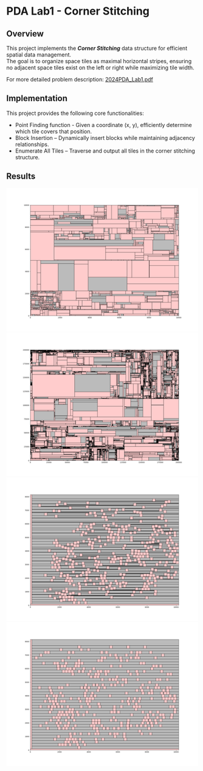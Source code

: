 # PDA Lab1 - Corner Stitching

## Overview
This project implements the ***Corner Stitching*** data structure for efficient spatial data management. <br>
The goal is to organize space tiles as maximal horizontal stripes, ensuring no adjacent space tiles exist on the left or right while maximizing tile width.

For more detailed problem description: [2024PDA_Lab1.pdf](2024PDA_Lab1.pdf)

## Implementation
This project provides the following core functionalities:
- Point Finding function - Given a coordinate (x, y), efficiently determine which tile covers that position.
- Block Insertion – Dynamically insert blocks while maintaining adjacency relationships.
- Enumerate All Tiles – Traverse and output all tiles in the corner stitching structure.

## Results
![Visualization](drawing/layout4.png) ![Visualization](drawing/layout5.png)
![Visualization](drawing/layout6.png) ![Visualization](drawing/layout7.png)

